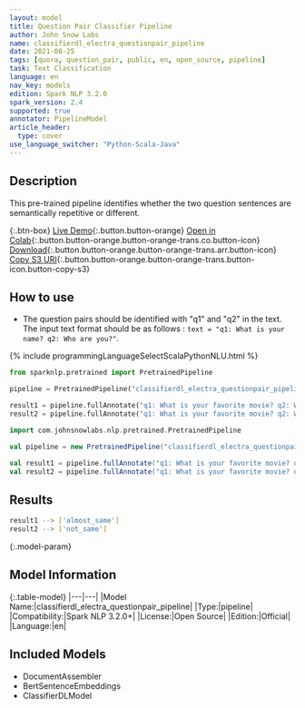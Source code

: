 ```yaml
---
layout: model
title: Question Pair Classifier Pipeline
author: John Snow Labs
name: classifierdl_electra_questionpair_pipeline
date: 2021-08-25
tags: [quora, question_pair, public, en, open_source, pipeline]
task: Text Classification
language: en
nav_key: models
edition: Spark NLP 3.2.0
spark_version: 2.4
supported: true
annotator: PipelineModel
article_header:
  type: cover
use_language_switcher: "Python-Scala-Java"
---
```


## Description

This pre-trained pipeline identifies whether the two question sentences are semantically repetitive or different.

{:.btn-box}
[Live Demo](https://demo.johnsnowlabs.com/public/CLASSIFICATION_QUESTIONPAIR/){:.button.button-orange}
[Open in Colab](https://colab.research.google.com/github/JohnSnowLabs/spark-nlp-workshop/blob/master/tutorials/streamlit_notebooks/CLASSIFICATION_QUESTIONPAIRS.ipynb){:.button.button-orange.button-orange-trans.co.button-icon}
[Download](https://s3.amazonaws.com/auxdata.johnsnowlabs.com/public/models/classifierdl_electra_questionpair_pipeline_en_3.2.0_2.4_1629892687975.zip){:.button.button-orange.button-orange-trans.arr.button-icon}
[Copy S3 URI](s3://auxdata.johnsnowlabs.com/public/models/classifierdl_electra_questionpair_pipeline_en_3.2.0_2.4_1629892687975.zip){:.button.button-orange.button-orange-trans.button-icon.button-copy-s3}

## How to use

- The question pairs should be identified with "q1" and "q2" in the text. The input text format should be as follows : `text = "q1: What is your name? q2: Who are you?"`.

<div class="tabs-box" markdown="1">
{% include programmingLanguageSelectScalaPythonNLU.html %}

```python
from sparknlp.pretrained import PretrainedPipeline

pipeline = PretrainedPipeline("classifierdl_electra_questionpair_pipeline", "en")

result1 = pipeline.fullAnnotate("q1: What is your favorite movie? q2: Which movie do you like most?")
result2 = pipeline.fullAnnotate("q1: What is your favorite movie? q2: Which movie genre would you like to watch?")
```
```scala
import com.johnsnowlabs.nlp.pretrained.PretrainedPipeline

val pipeline = new PretrainedPipeline("classifierdl_electra_questionpair_pipeline", "en")

val result1 = pipeline.fullAnnotate("q1: What is your favorite movie? q2: Which movie do you like most?")(0)
val result2 = pipeline.fullAnnotate("q1: What is your favorite movie? q2: Which movie genre would you like to watch?")(0)
```
</div>

## Results

```bash
result1 --> ['almost_same']
result2 --> ['not_same']
```

{:.model-param}
## Model Information

{:.table-model}
|---|---|
|Model Name:|classifierdl_electra_questionpair_pipeline|
|Type:|pipeline|
|Compatibility:|Spark NLP 3.2.0+|
|License:|Open Source|
|Edition:|Official|
|Language:|en|

## Included Models

- DocumentAssembler
- BertSentenceEmbeddings
- ClassifierDLModel